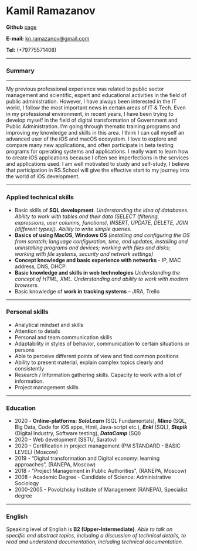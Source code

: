 # Kamil Ramazanov

**Github** [page](https://github.com/kamin2u)

**E-mail:** kn.ramazanov@gmail.com

**Tel:** (+79775571408)


---

### Summary
 
---

My previous professional experience was related to public sector management and scientific, expert and educational activities in the field of public administration. However, I have always been interested in the IT world, I follow the most important news in certain areas of IT & Tech. Even in my professional environment, in recent years, I have been trying to develop myself in the field of digital transformation of Government and Public Administration. I'm going through thematic training programs and improving my knowledge and skills in this area. 
I think I can call myself an advanced user of the iOS and macOS ecosystem. I love to explore and compare many new applications, and often participate in beta testing programs for operating systems and applications. 
I really want to learn how to create iOS applications because I often see imperfections in the services and applications used. I am well motivated to study and self-study, I believe that participation in RS.School will give the effective start to my journey into the world of iOS development.

---

### Applied technical skills 
 

- Basic skills of **SQL development**. *Understanding the idea of databases. Ability to work with tables and their data (SELECT (filtering, expressions, user columns, functions), INSERT, UPDATE, DELETE, JOIN (different types)). Ability to write simple queries.*
- **Basics of using MacOS, Windows OS** *(installing and configuring the OS from scratch; language configuration, time, and updates, installing and uninstalling programs and devices; working with files and disks; working with file systems, security and network settings)* 
- **Concept knowledge and basic experience with networks** - IP, MAC address, DNS, DHCP. 
- **Basic knowledge and skills in web technologies** *Understanding the concept of HTML, XML. Understanding and ability to work with modern browsers.*
- Basic knowledge of **work in tracking systems** – JIRA, Trello

--- 

### Personal skills 
  
- Analytical mindset and skills
-	Attention to details
-	Personal and team communication skills
-	Adaptability in styles of behavior, communication to certain situations or persons
-	Able to perceive different points of view and find common positions
-	Ability to present material, explain complex topics clearly and consistently
-	Research / Information gathering skills. Capacity to work with a lot of information.
-	Project management skills


---
 
### Education
 
* 2020 - **Online-platforms**: **_SoloLearn_** (SQL Fundamentals), **_Mimo_** (SQL, Big Data, Code for iOS apps, Html, Java-script etc.), **_Enki_** (SQL), **_Stepik_** (Digital Industry, Software testing), **_DataCamp_** (SQl)
* 2020 - Web development (SSTU, Saratov)
* 2020 - Сertification in project management (PM STANDARD - BASIC LEVEL) (Moscow)
* 2019 - “Digital transformation and Digital economy: learning approaches”, (RANEPA, Moscow)
* 2018 - "Project Management in Public Authorities", (RANEPA, Moscow)
* 2008 - Academic Degree - Candidate of Science: Administrative Sociology
* 2000-2005 - Povolzhsky Institute of Management (RANEPA), Specialist degree

---
###  English
 
Speaking level of English is **B2 (Upper-Intermediate)**. *Able to talk on specific and abstract topics, including a discussion of technical details, to read and understand documentation, including technical documentation.*
